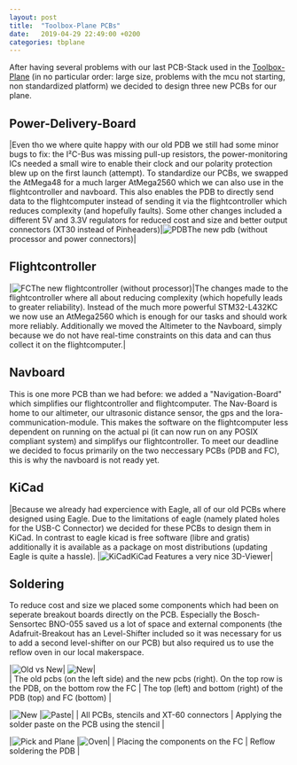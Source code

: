 ```yaml
---
layout: post
title:  "Toolbox-Plane PCBs"
date:   2019-04-29 22:49:00 +0200
categories: tbplane
---
```


After having several problems with our last PCB-Stack used in the [Toolbox-Plane](https://aul12.me/tbplane) (in no particular order: large size, problems with the mcu not starting, non standardized platform) we decided to design three new PCBs for our plane. 

## Power-Delivery-Board

|Even tho we where quite happy with our old PDB we still had some minor bugs to fix: the I²C-Bus was missing pull-up resistors, the power-monitoring ICs needed a small wire to enable their clock and our polarity protection blew up on the first launch (attempt). To standardize our PCBs, we swapped the AtMega48 for a much larger AtMega2560 which we can also use in the flightcontroller and navboard. This also enables the PDB to directly send data to the flightcomputer instead of sending it via the flightcontroller which reduces complexity (and hopefully faults). Some other changes included a different 5V and 3.3V regulators for reduced cost and size and better output connectors (XT30 instead of Pinheaders)|![PDB](../../../../../assets/img/tbplane-pcb/pdb.jpg)The new pdb (without processor and power connectors)|

## Flightcontroller

|![FC](../../../../../assets/img/tbplane-pcb/fc.jpg)The new flightcontroller (without processor)|The changes made to the flightcontroller where all about reducing complexity (which hopefully leads to greater reliability). Instead of the much more powerful STM32-L432KC we now use an AtMega2560 which is enough for our tasks and should work more reliably. Additionally we moved the Altimeter to the Navboard, simply because we do not have real-time constraints on this data and can thus collect it on the flightcomputer.|


## Navboard
This is one more PCB than we had before: we added a "Navigation-Board" which simplifies our flightcontroller and flightcomputer. The Nav-Board is home to our altimeter, our ultrasonic distance sensor, the gps and the lora-communication-module. This makes the software on the flightcomputer less dependent on running on the actual pi (it can now run on any POSIX compliant system) and simplifys our flightcontroller. To meet our deadline we decided to focus primarily on the two neccessary PCBs (PDB and FC), this is why the navboard is not ready yet.

## KiCad

|Because we already had expercience with Eagle, all of our old PCBs where designed using Eagle. Due to the limitations of eagle (namely plated holes for the USB-C Connector) we decided for these PCBs to design them in KiCad. In contrast to eagle kicad is free software (libre and gratis) additionally it is available as a package on most distributions (updating Eagle is quite a hassle). |![KiCad](../../../../../assets/img/tbplane-pcb/kicad.png)KiCad Features a very nice 3D-Viewer|


## Soldering
To reduce cost and size we placed some components which had been on seperate breakout boards directly on the PCB. Especially the Bosch-Sensortec BNO-055 saved us a lot of space and external components (the Adafruit-Breakout has an Level-Shifter included so it was necessary for us to add a second level-shifter on our PCB) but also required us to use the reflow oven in our local makerspace.

|![Old vs New](../../../../../assets/img/tbplane-pcb/oldVsnew.jpg)| ![New](../../../../../assets/img/tbplane-pcb/new.jpg)|  
| The old pcbs (on the left side) and the new pcbs (right). On the top row is the PDB, on the bottom row the FC | The top (left) and bottom (right) of the PDB (top) and FC (bottom) |

|![New](../../../../../assets/img/tbplane-pcb/stencil.jpg) |![Paste](../../../../../assets/img/tbplane-pcb/paste.jpg)|
| All PCBs, stencils and XT-60 connectors | Applying the solder paste on the PCB using the stencil |

|![Pick and Plane](../../../../../assets/img/tbplane-pcb/pnp.jpg) |![Oven](../../../../../assets/img/tbplane-pcb/oven.jpg)|
| Placing the components on the FC  | Reflow soldering the PDB |

